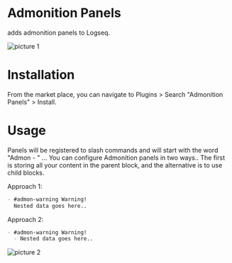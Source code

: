 # Admonition Panels

adds admonition panels to Logseq.

![picture 1](images/7ff450734c6c823b0fe6dac18ac362ddc3feca749963dac196b10467041343ed.png)  


# Installation

From the market place, you can navigate to Plugins > Search "Admonition Panels" > Install.

# Usage

Panels will be registered to slash commands and will start with the word "Admon - " ... You can configure Admonition panels in two ways.. The first is storing all your content in the parent block, and the alternative is to use child blocks.

Approach 1:
```markdown
- #admon-warning Warning!
  Nested data goes here..
```

Approach 2:
```markdown
- #admon-warning Warning!
  - Nested data goes here..
```

![picture 2](images/12ad186f0db627d9a601421ee83d105f54c10d914b90f59dd634afe8cd1ff667.png)  

